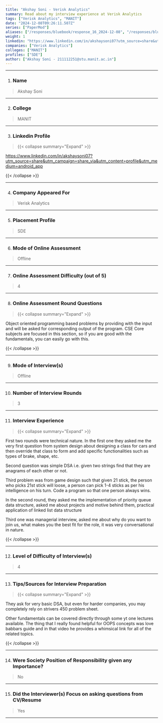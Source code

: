 ```yaml
---
title: "Akshay Soni - Verisk Analytics"
summary: Read about my interview experience at Verisk Analytics
tags: ["Verisk Analytics", "MANIT"]
date: "2024-12-08T09:26:11.507Z"
series: ["PaperMod"]
aliases: ["/responses/bluebook/response_16_2024-12-08", "/responses/bluebook/akshay-soni-verisk-analytics"]
weight: 1
linkedin: "https://www.linkedin.com/in/akshaysoni07?utm_source=share&utm_campaign=share_via&utm_content=profile&utm_medium=android_app"
companies: ["Verisk Analytics"]
colleges: ["MANIT"]
profiles: ["SDE"]
author: ["Akshay Soni - 211112251@stu.manit.ac.in"]
---
```

---
1. ### Name

> Akshay Soni 

---

2. ### College

> MANIT

---

3. ### Linkedin Profile

> {{< collapse summary="Expand" >}}

https://www.linkedin.com/in/akshaysoni07?utm_source=share&utm_campaign=share_via&utm_content=profile&utm_medium=android_app

{{< /collapse >}}

---

4. ### Company Appeared For

> Verisk Analytics 

---

5. ### Placement Profile

> SDE

---

6. ### Mode of Online Assessment

> Offline

---

7. ### Online Assessment Difficulty (out of 5)

> 4

---

8. ### Online Assessment Round Questions

> {{< collapse summary="Expand" >}}

Object oriented programming based problems by providing with the input and will be asked for corresponding output of the program. CSE Core subjects are focused in this section, so if you are good with the fundamentals, you can easily go with this.

{{< /collapse >}}

---

9. ### Mode of Interview(s)

> Offline

---

10. ### Number of Interview Rounds

> 3

---

11. ### Interview Experience

> {{< collapse summary="Expand" >}}

First two rounds were technical nature. In the first one they asked me the very first question from system design about designing a class for cars and then override that class to form and add specific functionalities such as types of brake, shape, etc.

Second question was simple DSA i.e. given two strings find that they are anagrams of each other or not.

Third problem was from game design such that given 21 stick, the person who picks 21st stick will loose, a person can pick 1-4 sticks as per his intelligence on his turn. Code a program so that one person always wins.

In the second round, they asked me the implementation of priority queue data structure, asked me about projects and motive behind them, practical application of linked list data structure 

Third one was managerial interview, asked me about why do you want to join us, what makes you the best fit for the role, it was very conversational in nature.

{{< /collapse >}}

---

12. ### Level of Difficulty of Interview(s)

> 4

---

13. ### Tips/Sources for Interview Preparation

> {{< collapse summary="Expand" >}}

They ask for very basic DSA, but even for harder companies, you may completely rely on strivers 450 problem sheet.

Other fundamentals can be covered directly through some yt one lectures available. The thing that I really found helpful for OOPS concepts was love babbars guide and in that video he provides a whimsical link for all of the related topics.

{{< /collapse >}}

---

14. ### Were Society Position of Responsibility given any Importance?

> No

---

15. ### Did the Interviewer(s) Focus on asking questions from CV/Resume

> Yes

---

